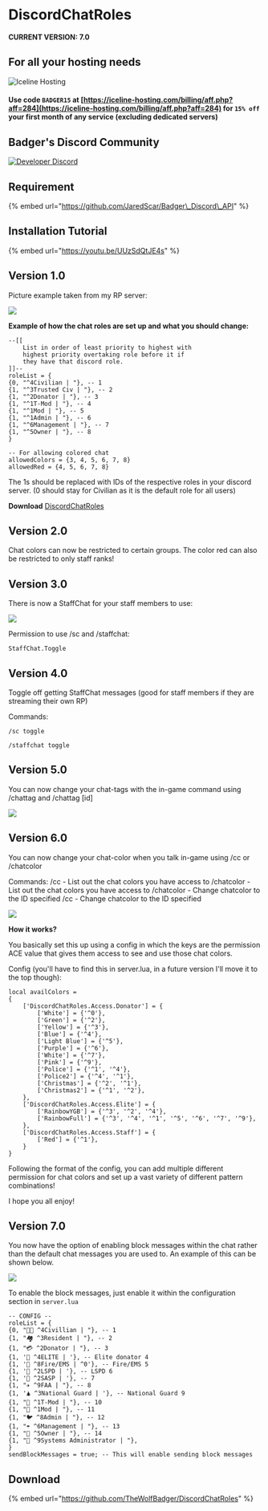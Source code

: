 # DiscordChatRoles

**CURRENT VERSION: 7.0**

## For all your hosting needs

![Iceline Hosting](https://i.gyazo.com/24c65c27acc53ce0656cda7e7ed29230.gif)

#### Use code `BADGER15` at [https://iceline-hosting.com/billing/aff.php?aff=284](https://iceline-hosting.com/billing/aff.php?aff=284) for `15% off` your first month of any service \(excluding dedicated servers\)

## Badger's Discord Community

[![Developer Discord](https://discordapp.com/api/guilds/597445834153525298/widget.png?style=banner4)](https://discord.com/invite/WjB5VFz)

## Requirement

{% embed url="https://github.com/JaredScar/Badger\_Discord\_API" %}

## Installation Tutorial

{% embed url="https://youtu.be/UUzSdQtJE4s" %}

## **Version 1.0**

Picture example taken from my RP server:

![](https://i.gyazo.com/c845547a9cbcd99e7716726d53abb216.png)

**Example of how the chat roles are set up and what you should change:**

```text
--[[
    List in order of least priority to highest with 
    highest priority overtaking role before it if 
    they have that discord role.
]]--
roleList = {
{0, "^4Civilian | "}, -- 1
{1, "^3Trusted Civ | "}, -- 2
{1, "^2Donator | "}, -- 3
{1, "^1T-Mod | "}, -- 4
{1, "^1Mod | "}, -- 5
{1, "^1Admin | "}, -- 6
{1, "^6Management | "}, -- 7
{1, "^5Owner | "}, -- 8
}

-- For allowing colored chat
allowedColors = {3, 4, 5, 6, 7, 8}
allowedRed = {4, 5, 6, 7, 8}
```

The 1s should be replaced with IDs of the respective roles in your discord server. \(0 should stay for Civilian as it is the default role for all users\)

**Download** [DiscordChatRoles](https://github.com/TheWolfBadger/DiscordChatRoles)

## **Version 2.0** 

Chat colors can now be restricted to certain groups. The color red can also be restricted to only staff ranks!

## **Version 3.0** 

There is now a StaffChat for your staff members to use: 

![](https://i.gyazo.com/b82ef0e256ba67aa89db7d7307f77eef.gif)

Permission to use /sc and /staffchat:

```text
StaffChat.Toggle
```

## **Version 4.0**

Toggle off getting StaffChat messages \(good for staff members if they are streaming their own RP\)

Commands:

`/sc toggle`

`/staffchat toggle`

## **Version 5.0**

You can now change your chat-tags with the in-game command using /chattag and /chattag \[id\]

![](https://i.gyazo.com/d41d1a27f326461d07b01f669ea07a8d.png)

## Version 6.0

You can now change your chat-color when you talk in-game using /cc or /chatcolor

Commands: /cc - List out the chat colors you have access to /chatcolor - List out the chat colors you have access to /chatcolor  - Change chatcolor to the ID specified /cc  - Change chatcolor to the ID specified

![](https://i.gyazo.com/394fa27e4c675cd63832e83d43d5b4a6.gif)

**How it works?** 

You basically set this up using a config in which the keys are the permission ACE value that gives them access to see and use those chat colors.

Config \(you'll have to find this in server.lua, in a future version I'll move it to the top though\):

```text
local availColors = 
{
    ['DiscordChatRoles.Access.Donator'] = {
        ['White'] = {'^0'},
        ['Green'] = {'^2'},
        ['Yellow'] = {'^3'},
        ['Blue'] = {'^4'},
        ['Light Blue'] = {'^5'},
        ['Purple'] = {'^6'},
        ['White'] = {'^7'},
        ['Pink'] = {'^9'},
        ['Police'] = {'^1', '^4'},
        ['Police2'] = {'^4', '^1'},
        ['Christmas'] = {'^2', '^1'},
        ['Christmas2'] = {'^1', '^2'},
    },
    ['DiscordChatRoles.Access.Elite'] = {
        ['RainbowYGB'] = {'^3', '^2', '^4'},
        ['RainbowFull'] = {'^3', '^4', '^1', '^5', '^6', '^7', '^9'},
    },
    ['DiscordChatRoles.Access.Staff'] = {
        ['Red'] = {'^1'},
    }
}
```

Following the format of the config, you can add multiple different permission for chat colors and set up a vast variety of different pattern combinations!

I hope you all enjoy! 

## Version 7.0

You now have the option of enabling block messages within the chat rather than the default chat messages you are used to. An example of this can be shown below.

![](https://i.gyazo.com/dba204b15bd15aadd387f0e7a0509293.gif)

To enable the block messages, just enable it within the configuration section in `server.lua` 

```text
-- CONFIG --
roleList = {
{0, "👦🏻 ^4Civillian | "}, -- 1
{1, "🏘️ ^3Resident | "}, -- 2
{1, "💳 ^2Donator | "}, -- 3
{1, '🤑 ^4ELITE | '}, -- Elite donator 4
{1, '🧯 ^8Fire/EMS | ^0'}, -- Fire/EMS 5
{1, '👮 ^2LSPD | '}, -- LSPD 6
{1, '👮 ^2SASP | '}, -- 7
{1, "✈️ ^9FAA | "}, -- 8
{1, '🛦️ ^3National Guard | '}, -- National Guard 9
{1, "🔻 ^1T-Mod | "}, -- 10
{1, "🔻 ️^1Mod | "}, -- 11
{1, "🐦 ^8Admin | "}, -- 12
{1, "☂️ ^6Management | "}, -- 13
{1, "🐉 ^5Owner | "}, -- 14
{1, "🦡 ^9Systems Administrator | "},
}
sendBlockMessages = true; -- This will enable sending block messages
```

## Download

{% embed url="https://github.com/TheWolfBadger/DiscordChatRoles" %}

